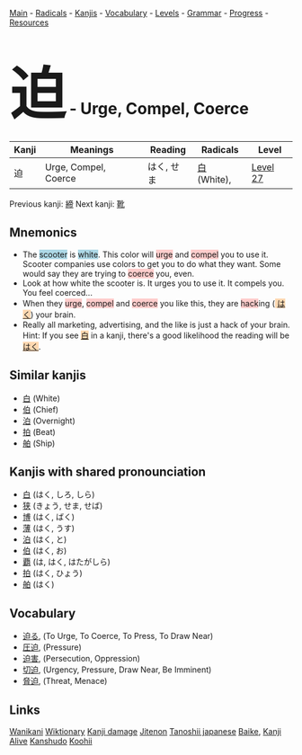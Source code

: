 <style> bigfont {font-size: 100px}</style>
[Main](../README.md) -
[Radicals](../radicals.md) -
[Kanjis](../kanjis.md) -
[Vocabulary](../vocabulary.md) -
[Levels](../levels.md) -
[Grammar](../grammar.md) - 
[Progress](../progress.md) -
[Resources](../resources.md)
# <bigfont> 迫</bigfont> - Urge, Compel, Coerce 

| Kanji | Meanings | Reading | Radicals | Level |
| --- | --- | --- | --- | --- |
| 迫 | Urge, Compel, Coerce | はく, せま | [白](../radicals/白.md) (White),  | [Level 27](../levels/wk_level27.md) |

Previous kanji: [締](締.md) Next kanji: [靴](靴.md) 

## Mnemonics
 * The <span style="background-color:#ADD8E6"> scooter</span> is <span style="background-color:#ADD8E6"> white</span>. This color will <span style="background-color:#ffcccb"> urge</span> and <span style="background-color:#ffcccb"> compel</span> you to use it. Scooter companies use colors to get you to do what they want. Some would say they are trying to <span style="background-color:#ffcccb"> coerce</span> you, even.
* Look at how white the scooter is. It urges you to use it. It compels you. You feel coerced...
* When they <span style="background-color:#ffcccb"> urge</span>, <span style="background-color:#ffcccb"> compel</span> and <span style="background-color:#ffcccb"> coerce</span> you like this, they are <span style="background-color:#ffcccb"> hack</span>ing (<span style="background-color:#fed8b1"> [はく](https://jisho.org/search/はく)</span>) your brain.
* Really all marketing, advertising, and the like is just a hack of your brain.<br />Hint: If you see <span style="background-color:#fed8b1"> [白](https://jisho.org/search/白)</span> in a kanji, there's a good likelihood the reading will be <span style="background-color:#fed8b1"> [はく](https://jisho.org/search/はく)</span>.


## Similar kanjis
 * [白](白.md) (White)
* [伯](伯.md) (Chief)
* [泊](泊.md) (Overnight)
* [拍](拍.md) (Beat)
* [舶](舶.md) (Ship)



## Kanjis with shared pronounciation
 * [白](白.md) (はく, しろ, しら)
* [狭](狭.md) (きょう, せま, せば)
* [博](博.md) (はく, ばく)
* [薄](薄.md) (はく, うす)
* [泊](泊.md) (はく, と)
* [伯](伯.md) (はく, お)
* [覇](覇.md) (は, はく, はたがしら)
* [拍](拍.md) (はく, ひょう)
* [舶](舶.md) (はく)



## Vocabulary
 * [迫る](../vocabulary/迫.md), (To Urge, To Coerce, To Press, To Draw Near)
* [圧迫](../vocabulary/迫.md), (Pressure)
* [迫害](../vocabulary/迫.md), (Persecution, Oppression)
* [切迫](../vocabulary/迫.md), (Urgency, Pressure, Draw Near, Be Imminent)
* [脅迫](../vocabulary/迫.md), (Threat, Menace)




## Links 


[Wanikani](https://www.wanikani.com/kanji/迫)
[Wiktionary](https://en.wiktionary.org/wiki/迫)
[Kanji damage](http://www.kanjidamage.com/kanji/search?utf8=✓&q=迫)
[Jitenon](https://jitenon.com/kanji/迫)
[Tanoshii japanese](https://www.tanoshiijapanese.com/dictionary/kanji.cfm?k=迫)
[Baike](https://baike.baidu.com/item/迫),
[Kanji Alive](https://app.kanjialive.com/迫)
[Kanshudo](https://www.kanshudo.com/searchmn?q=迫)
[Koohii](https://kanji.koohii.com/study/kanji/迫)

